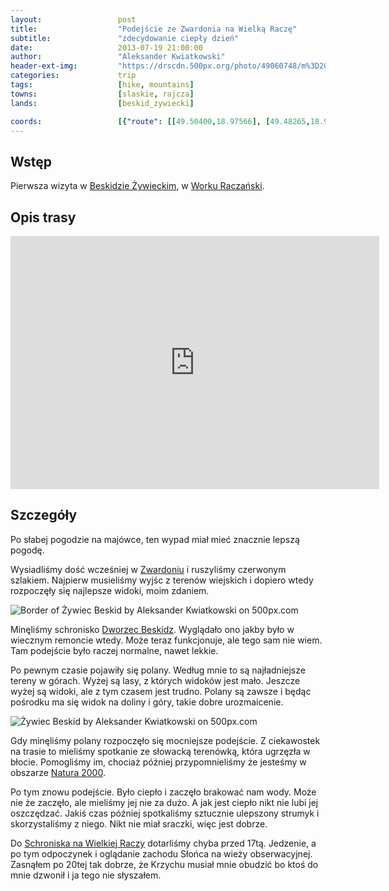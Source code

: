 ```yaml
---
layout:                 post
title:                  "Podejście ze Zwardonia na Wielką Raczę"
subtitle:               "zdecydowanie ciepły dzień"
date:                   2013-07-19 21:00:00
author:                 "Aleksander Kwiatkowski"
header-ext-img:         "https://drscdn.500px.org/photo/49060748/m%3D2048/16f60768c8815f6fdec6cdc226da8192"
categories:             trip
tags:                   [hike, mountains]
towns:                  [slaskie, rajcza]
lands:                  [beskid_zywiecki]

coords:                 [{"route": [[49.50400,18.97566], [49.48265,18.96133], [49.47696,18.97069], [49.45509,18.96142], [49.45102,18.97515], [49.43361,18.99206], [49.42814,18.99377], [49.41206,18.96905]], "type": "hike"}]
---
```


[wiki-worek]:                   https://pl.wikipedia.org/wiki/Grupa_Wielkiej_Raczy
[wiki-beskid-zywiecki]:         https://pl.wikipedia.org/wiki/Beskid_%C5%BBywiecki
[wiki-zwardon]:                 https://pl.wikipedia.org/wiki/Zwardo%C5%84
[wiki-zwardon-schron]:          https://pl.wikipedia.org/wiki/Schronisko_PTTK_w_Zwardoniu
[wiki-natura]:                  https://pl.wikipedia.org/wiki/Natura_2000
[wiki-schron-racza]:            https://pl.wikipedia.org/wiki/Schronisko_PTTK_na_Wielkiej_Raczy

Wstęp
-----

Pierwsza wizyta w [Beskidzie Żywieckim][wiki-beskid-zywiecki], w [Worku Raczański][wiki-worek].

Opis trasy
----------

<iframe height='405' width='590' frameborder='0' allowtransparency='true' scrolling='no' src='https://www.strava.com/activities/167090796/embed/8572319f4b87e285df898c7566288d51c287386c'></iframe>

Szczegóły
---------

Po słabej pogodzie na majówce, ten wypad miał mieć znacznie lepszą pogodę.

Wysiadliśmy dość wcześniej w [Zwardoniu][wiki-zwardon] i ruszyliśmy czerwonym szlakiem. Najpierw musieliśmy
wyjśc z terenów wiejskich i dopiero wtedy rozpoczęły się najlepsze widoki, moim zdaniem.

<div class='pixels-photo'>
  <p>
    <img src='https://drscdn.500px.org/photo/41464166/m%3D900/f7a9972714231f715b88d0e94e4c3f99' alt='Border of Żywiec Beskid by Aleksander Kwiatkowski on 500px.com'>
  </p>
  <a href='https://500px.com/photo/41464166/border-of-%C5%BBywiec-beskid-by-aleksander-kwiatkowski' alt='Border of Żywiec Beskid by Aleksander Kwiatkowski on 500px.com'></a>
</div>
<script type='text/javascript' src='https://500px.com/embed.js'></script>

Minęliśmy schronisko [Dworzec Beskidz][wiki-zwardon-schron]. Wyglądało ono jakby było w wiecznym remoncie wtedy.
Może teraz funkcjonuje, ale tego sam nie wiem. Tam podejście było raczej normalne, nawet lekkie.

Po pewnym czasie pojawiły się polany. Według mnie to są najładniejsze tereny w górach. Wyżej są lasy, z których widoków
jest mało. Jeszcze wyżej są widoki, ale z tym czasem jest trudno. Polany są zawsze i będąc pośrodku ma się
widok na doliny i góry, takie dobre urozmaicenie.

<div class='pixels-photo'>
  <p>
    <img src='https://drscdn.500px.org/photo/45044290/m%3D900/edbeff071cdf906854ca13f5b9516bd7' alt='Żywiec Beskid by Aleksander Kwiatkowski on 500px.com'>
  </p>
  <a href='https://500px.com/photo/45044290/%C5%BBywiec-beskid-by-aleksander-kwiatkowski' alt='Żywiec Beskid by Aleksander Kwiatkowski on 500px.com'></a>
</div>
<script type='text/javascript' src='https://500px.com/embed.js'></script>

Gdy minęliśmy polany rozpoczęło się mocniejsze podejście. Z ciekawostek na trasie to mieliśmy spotkanie ze
słowacką terenówką, która ugrzęzła w błocie. Pomogliśmy im, chociaż później przypomnieliśmy że jesteśmy
w obszarze [Natura 2000][wiki-natura].

Po tym znowu podejście. Było ciepło i zaczęło brakować nam wody. Może nie że zaczęło, ale mieliśmy jej nie za dużo.
A jak jest ciepło nikt nie lubi jej oszczędzać. Jakiś czas później spotkaliśmy sztucznie ulepszony strumyk i
skorzystaliśmy z niego. Nikt nie miał sraczki, więc jest dobrze.

Do [Schroniska na Wielkiej Raczy][wiki-schron-racza] dotarliśmy chyba przed 17tą. Jedzenie, a po tym odpoczynek
i oglądanie zachodu Słońca na wieży obserwacyjnej. Zasnąłem po 20tej tak dobrze, że Krzychu musiał mnie obudzić
bo ktoś do mnie dzwonił i ja tego nie słyszałem.
